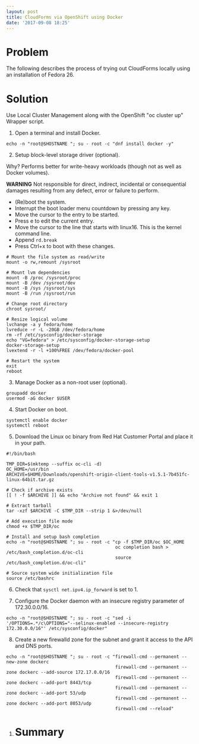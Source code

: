 ```yaml
---
layout: post
title: CloudForms via OpenShift using Docker
date: '2017-09-08 18:25'
---
```


# Problem

The following describes the process of trying out CloudForms locally using an installation of Fedora 26.

# Solution

Use Local Cluster Management along with the OpenShift "oc cluster up" Wrapper script.

1. Open a terminal and install Docker.

  ```
  echo -n "root@$HOSTNAME "; su - root -c "dnf install docker -y"
  ```

2. Setup block-level storage driver (optional).

  Why? Performs better for write-heavy workloads (though not as well as Docker volumes).

  **WARNING** Not responsible for direct, indirect, incidental or consequential damages resulting from any defect, error or failure to perform.

  - (Re)boot the system.
  - Interrupt the boot loader menu countdown by pressing any key.
  - Move the cursor to the entry to be started.
  - Press e to edit the current entry.
  - Move the cursor to the line that starts with linux16\. This is the kernel command line.
  - Append `rd.break`
  - Press Ctrl+x to boot with these changes.

  ```
  # Mount the file system as read/write
  mount -o rw,remount /sysroot

  # Mount lvm dependencies
  mount -B /proc /sysroot/proc
  mount -B /dev /sysroot/dev
  mount -B /sys /sysroot/sys
  mount -B /run /sysroot/run

  # Change root directory
  chroot sysroot/

  # Resize logical volume
  lvchange -a y fedora/home
  lvreduce -r -L -20GB /dev/fedora/home
  rm -rf /etc/sysconfig/docker-storage
  echo "VG=fedora" > /etc/sysconfig/docker-storage-setup
  docker-storage-setup
  lvextend -r -l +100%FREE /dev/fedora/docker-pool

  # Restart the system
  exit
  reboot
  ```

3. Manage Docker as a non-root user (optional).

  ```
  groupadd docker
  usermod -aG docker $USER
  ```

4. Start Docker on boot.

  ```
  systemctl enable docker
  systemctl reboot
  ```

5. Download the Linux oc binary from Red Hat Customer Portal and place it in your path.

  ```
  #!/bin/bash

  TMP_DIR=$(mktemp --suffix oc-cli -d)
  OC_HOME=/usr/bin
  ARCHIVE=$HOME/Downloads/openshift-origin-client-tools-v1.5.1-7b451fc-linux-64bit.tar.gz

  # Check if archive exists
  [[ ! -f $ARCHIVE ]] && echo "Archive not found" && exit 1

  # Extract tarball
  tar -xzf $ARCHIVE -C $TMP_DIR --strip 1 &>/dev/null

  # Add execution file mode
  chmod +x $TMP_DIR/oc

  # Install and setup bash completion
  echo -n "root@$HOSTNAME "; su - root -c "cp -f $TMP_DIR/oc $OC_HOME
                                           oc completion bash > /etc/bash_completion.d/oc-cli
                                           source /etc/bash_completion.d/oc-cli"

  # Source system wide initialization file
  source /etc/bashrc
  ```

6. Check that `sysctl net.ipv4.ip_forward` is set to 1.

7. Configure the Docker daemon with an insecure registry parameter of 172.30.0.0/16.

  ```
  echo -n "root@$HOSTNAME "; su - root -c "sed -i '/OPTIONS=.*/c\OPTIONS="--selinux-enabled --insecure-registry 172.30.0.0/16"' /etc/sysconfig/docker"
  ```

8. Create a new firewalld zone for the subnet and grant it access to the API and DNS ports.

  ```
  echo -n "root@$HOSTNAME "; su - root -c "firewall-cmd --permanent --new-zone dockerc
                                           firewall-cmd --permanent --zone dockerc --add-source 172.17.0.0/16
                                           firewall-cmd --permanent --zone dockerc --add-port 8443/tcp
                                           firewall-cmd --permanent --zone dockerc --add-port 53/udp
                                           firewall-cmd --permanent --zone dockerc --add-port 8053/udp
                                           firewall-cmd --reload"
  ```

1. # Summary

[1]: https://github.com/openshift/origin/blob/master/docs/cluster_up_down.md#linux
[2]: https://github.com/openshift-evangelists/oc-cluster-wrapper
[3]: https://access.redhat.com/downloads/content/290
